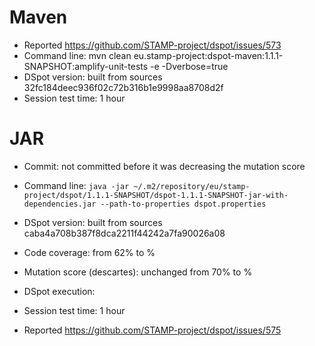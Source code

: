 # Maven

* Reported https://github.com/STAMP-project/dspot/issues/573
* Command line: mvn clean eu.stamp-project:dspot-maven:1.1.1-SNAPSHOT:amplify-unit-tests -e -Dverbose=true
* DSpot version: built from sources 32fc184deec936f02c72b316b1e9998aa8708d2f
* Session test time: 1 hour

# JAR

* Commit: not committed before it was decreasing the mutation score
* Command line: `java -jar ~/.m2/repository/eu/stamp-project/dspot/1.1.1-SNAPSHOT/dspot-1.1.1-SNAPSHOT-jar-with-dependencies.jar --path-to-properties dspot.properties`
* DSpot version: built from sources caba4a708b387f8dca2211f44242a7fa90026a08
* Code coverage: from 62% to %
* Mutation score (descartes): unchanged from 70% to %
* DSpot execution: 
* Session test time: 1 hour

* Reported https://github.com/STAMP-project/dspot/issues/575
